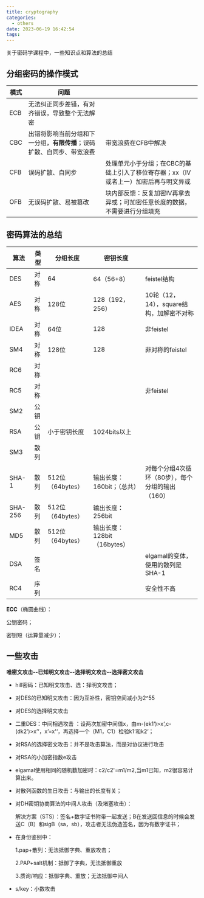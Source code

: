 ```yaml
---
title: cryptography
categories:
  - others
date: 2023-06-19 16:42:54
tags:
---
```

关于密码学课程中，一些知识点和算法的总结
<!-- more -->

## 分组密码的操作模式

| 模式 | 问题                                                         |                                                              |
| ---- | ------------------------------------------------------------ | ------------------------------------------------------------ |
| ECB  | 无法纠正同步差错，有对齐错误，导致整个无法解密               |                                                              |
| CBC  | 出错将影响当前分组和下一分组，**有限传播**；误码扩散、自同步、带宽浪费 | 带宽浪费在CFB中解决                                          |
| CFB  | 误码扩散、自同步                                             | 处理单元小于分组；在CBC的基础上引入了移位寄存器；xx（IV或者上一）加密后再与明文异或 |
| OFB  | 无误码扩散、易被篡改                                         | 块内部反馈：反复加密IV再拿去异或；可加密任意长度的数据，不需要进行分组填充 |



## 密码算法的总结

| 算法    | 类型 | 分组长度         | 密钥长度                    |                                                  |
| ------- | ---- | ---------------- | --------------------------- | ------------------------------------------------ |
| DES     | 对称 | 64               | 64（56+8）                  | feistel结构                                      |
| AES     | 对称 | 128位            | 128（192，256）             | 10轮（12，14），square结构，加解密不对称         |
| IDEA    | 对称 | 64位             | 128                         | 非feistel                                        |
| SM4     | 对称 | 128位            | 128                         | 非对称的feistel                                  |
| RC6     | 对称 |                  |                             |                                                  |
| RC5     | 对称 |                  |                             | 非feistel                                        |
| SM2     | 公钥 |                  |                             |                                                  |
| RSA     | 公钥 | 小于密钥长度     | 1024bits以上                |                                                  |
| SM3     | 散列 |                  |                             |                                                  |
| SHA-1   | 散列 | 512位（64bytes） | 输出长度：160bit；（总共）  | 对每个分组4次循环（80步），每个分组的输出（160） |
| SHA-256 | 散列 | 512位（64bytes） | 输出长度：256bit            |                                                  |
| MD5     | 散列 | 512位（64bytes） | 输出长度：128bit（16bytes） |                                                  |
| DSA     | 签名 |                  |                             | elgamal的变体，使用的散列是SHA-1                 |
| RC4     | 序列 |                  |                             | 安全性不高                                       |

**ECC**（椭圆曲线）：

公钥密码；

密钥短（运算量减少）；

## 一些攻击

**唯密文攻击--已知明文攻击--选择明文攻击--选择密文攻击**

- hill密码：已知明文攻击、选：择明文攻击；

- 对DES的已知明文攻击：因为互补性，密钥空间减小为2^55

- 对DES的选择明文攻击

- 二重DES：中间相遇攻击 ：设两次加密中间值x，由m-(ek1‘)>x‘,c-(dk2’)>x’‘，x’=x'‘，再选择一个（M1，C1）检验k1’和k2‘；

- 对RSA的选择密文攻击：并不是攻击算法，而是对协议进行攻击

- 对RSA的小加密指数e攻击

- elgamal使用相同的随机数加密时：c2/c2'=m1/m2,当m1已知，m2很容易计算出来。

- 对散列函数的生日攻击：与输出的长度有关；

- 对DH密钥协商算法的中间人攻击（及堵塞攻击）：

  解决方案（STS）：签名+数字证书附带一起发送；B在发送回信息的时候会发送C（B）和sigB（sa，sb），攻击者无法伪造签名，因为有数字证书；

- 在身份鉴别中：

  1.pap+散列：无法抵御字典、重放攻击；

  2.PAP+salt机制：抵御了字典，无法抵御重放

  3.质询/响应：抵御字典、重放；无法抵御中间人

- s/key：小数攻击

